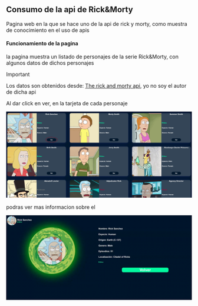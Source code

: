 ## Consumo de la api de Rick&Morty

Pagina web en la que se hace uno de la api de rick y morty, como muestra de conocimiento en el uso de apis

#### Funcionamiento de la pagina

la pagina muestra un listado de personajes de la serie Rick&Morty, con algunos datos de dichos personajes

>[!IMPORTANT]
> Los datos son obtenidos desde: 
>[The rick and morty api](https://rickandmortyapi.com/), yo no soy el autor de dicha api

Al dar click en ver, en la tarjeta de cada personaje

![Characters](./readmeImages/personajes.jpg)

podras ver mas informacion sobre el 

![OneCharacter](./readmeImages/rick.gif)
